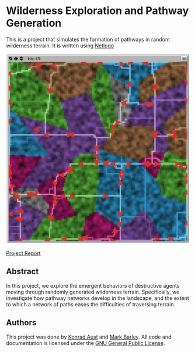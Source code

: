 # Wilderness Exploration and Pathway Generation

This is a project that simulates the formation of pathways in random wilderness terrain. It is written using [Netlogo](https://ccl.northwestern.edu/netlogo/)

![Demo Image](https://raw.githubusercontent.com/Ironykins/wilderness-pathways/master/report/image/results4.png)

[Project Report](http://url/to/img.pn://github.com/Ironykins/wilderness-pathways/raw/master/report/wilderness_pathways.pdf)

## Abstract

In this project, we explore the emergent behaviors of destructive agents moving through randomly generated wilderness terrain. Specifically, we investigate how pathway networks develop in the landscape, and the extent to which a network of paths eases the difficulties of traversing terrain.

## Authors

This project was done by [Konrad Aust](https://github.com/Ironykins) and [Mark Barley](https://github.com/Mbarley). All code and documentation is licensed under the [GNU General Public License](https://github.com/Ironykins/wilderness-pathways/blob/master/LICENSE).
